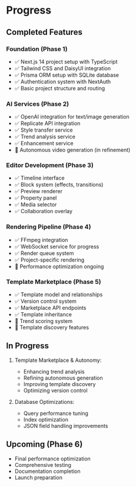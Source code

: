 # Progress

## Completed Features

### Foundation (Phase 1)
- ✅ Next.js 14 project setup with TypeScript
- ✅ Tailwind CSS and DaisyUI integration
- ✅ Prisma ORM setup with SQLite database
- ✅ Authentication system with NextAuth
- ✅ Basic project structure and routing

### AI Services (Phase 2)
- ✅ OpenAI integration for text/image generation
- ✅ Replicate API integration
- ✅ Style transfer service
- ✅ Trend analysis service
- ✅ Enhancement service
- 🔄 Autonomous video generation (in refinement)

### Editor Development (Phase 3)
- ✅ Timeline interface
- ✅ Block system (effects, transitions)
- ✅ Preview renderer
- ✅ Property panel
- ✅ Media selector
- ✅ Collaboration overlay

### Rendering Pipeline (Phase 4)
- ✅ FFmpeg integration
- ✅ WebSocket service for progress
- ✅ Render queue system
- ✅ Project-specific rendering
- 🔄 Performance optimization ongoing

### Template Marketplace (Phase 5)
- ✅ Template model and relationships
- ✅ Version control system
- ✅ Marketplace API endpoints
- ✅ Template inheritance
- 🔄 Trend scoring system
- 🔄 Template discovery features

## In Progress
1. Template Marketplace & Autonomy:
   - Enhancing trend analysis
   - Refining autonomous generation
   - Improving template discovery
   - Optimizing version control

2. Database Optimizations:
   - Query performance tuning
   - Index optimization
   - JSON field handling improvements

## Upcoming (Phase 6)
- Final performance optimization
- Comprehensive testing
- Documentation completion
- Launch preparation
